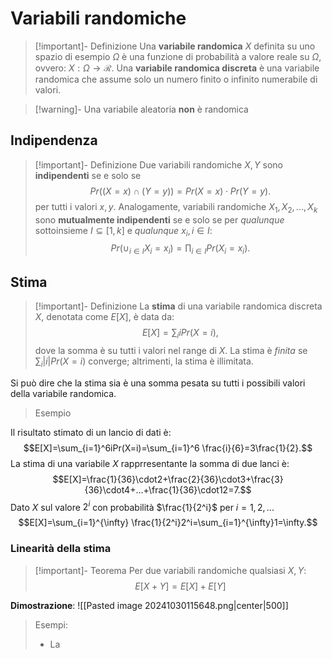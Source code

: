 # Variabili randomiche

>[!important]- Definizione
>Una **variabile randomica** $X$ definita su uno spazio di esempio $\Omega$ è una funzione di probabilità a valore reale su $\Omega$, ovvero: $X:\Omega\rightarrow\mathcal R$. Una **variabile randomica discreta** è una variabile randomica che assume solo un numero finito o infinito numerabile di valori.

>[!warning]- Una variabile aleatoria **non** è randomica

## Indipendenza

>[!important]- Definizione
>Due variabili randomiche $X,Y$ sono **indipendenti** se e solo se $$Pr((X=x)\cap(Y=y))=Pr(X=x)\cdot Pr(Y=y).$$
>per tutti i valori $x,y$. Analogamente, variabili randomiche $X_1,X_2,...,X_k$ sono **mutualmente indipendenti** se e solo se per *qualunque* sottoinsieme $I\subseteq[1,k]$ e *qualunque* $x_i,i\in I$:$$Pr(\cup_{i\in I}X_i = x_i)=\prod_{i\in I} Pr(X_i = x_i).$$

## Stima

>[!important]- Definizione
>La **stima** di una variabile randomica discreta $X$, denotata come $E[X]$, è data da:$$E[X]=\sum_i i Pr(X=i),$$ dove la somma è su tutti i valori nel range di $X$. La stima è *finita* se $\sum_i |i|Pr(X=i)$ converge; altrimenti, la stima è illimitata.

Si può dire che la stima sia è una somma pesata su tutti i possibili valori della variabile randomica.

>Esempio

Il risultato stimato di un lancio di dati è:$$E[X]=\sum_{i=1}^6iPr(X=i)=\sum_{i=1}^6 \frac{i}{6}=3\frac{1}{2}.$$
La stima di una variabile $X$ rapprresentante la somma di due lanci è:$$E[X]=\frac{1}{36}\cdot2+\frac{2}{36}\cdot3+\frac{3}{36}\cdot4+...+\frac{1}{36}\cdot12=7.$$
Dato $X$ sul valore $2^i$ con probabilità $\frac{1}{2^i}$ per $i=1,2,...$ $$E[X]=\sum_{i=1}^{\infty} \frac{1}{2^i}2^i=\sum_{i=1}^{\infty}1=\infty.$$
### Linearità della stima

>[!important]- Teorema
>Per due variabili randomiche qualsiasi $X,Y$:$$E[X+Y]=E[X]+E[Y]$$

**Dimostrazione**:
![[Pasted image 20241030115648.png|center|500]]

> Esempi:
> - La 